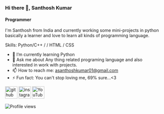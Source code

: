
### Hi there 👋, Santhosh Kumar
#### Programmer


I'm Santhosh from India and currently working some mini-projects in python basically a learner and love to learn all kinds of programming language.

Skills: Python/C++ /  / HTML / CSS

- 🌱 I’m currently learning Python 
- 💬 Ask me about Any thing related programing language and also interested in work with projects. 
- 📫 How to reach me: asanthoshkumar01@gmail.com 
- ⚡ Fun fact: You can't stop loving me, 69% sure...<3 





[<img src='https://cdn.jsdelivr.net/npm/simple-icons@3.0.1/icons/github.svg' alt='github' height='40'>](https://github.com/Santhoshstark06)  [<img src='https://cdn.jsdelivr.net/npm/simple-icons@3.0.1/icons/instagram.svg' alt='instagram' height='40'>](https://www.instagram.com/_im_santos_/)  [<img src='https://cdn.jsdelivr.net/npm/simple-icons@3.0.1/icons/youtube.svg' alt='YouTube' height='40'>](https://www.youtube.com/channel/asanthoshkumar01@gmail.com)  

![Profile views](https://gpvc.arturio.dev/Santhoshstark06)  








